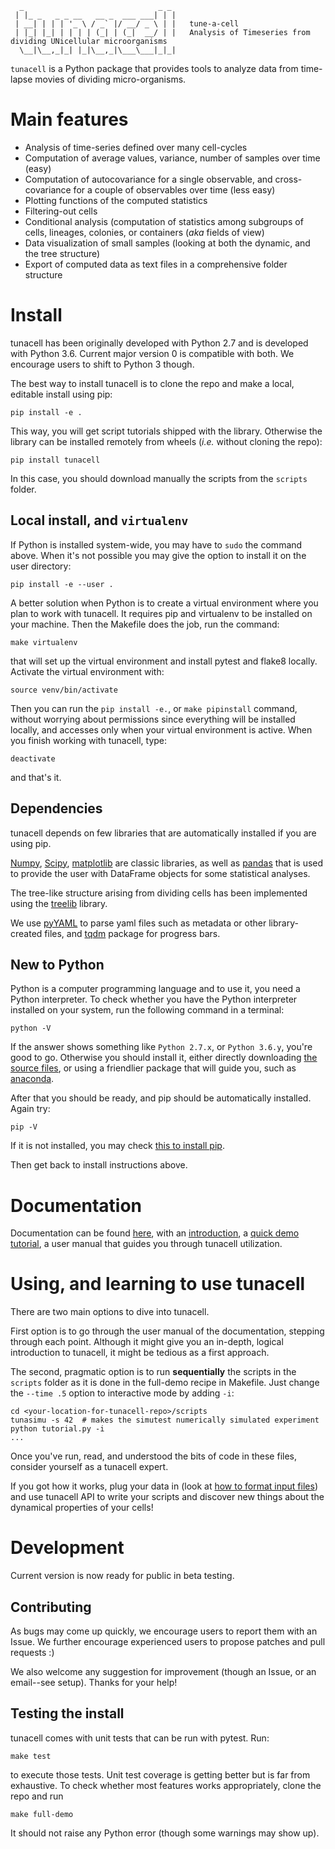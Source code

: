       _                              _ _ 
     | |_ _   _ _ __   __ _  ___ ___| | |
     | __| | | | '_ \ / _` |/ __/ _ \ | |   tune-a-cell
     | |_| |_| | | | | (_| | (_|  __/ | |   Analysis of Timeseries from dividing UNicellular microorganisms
      \__|\__,_|_| |_|\__,_|\___\___|_|_|
     

`tunacell` is a Python package that provides tools to analyze data from time-lapse
movies of dividing micro-organisms.

# Main features

* Analysis of time-series defined over many cell-cycles
* Computation of average values, variance, number of samples over time (easy)
* Computation of autocovariance for a single observable, and cross-covariance
  for a couple of observables over time (less easy)
* Plotting functions of the computed statistics
* Filtering-out cells
* Conditional analysis (computation of statistics among subgroups of cells,
  lineages, colonies, or containers (*aka* fields of view)
* Data visualization of small samples (looking at both the dynamic, and
  the tree structure)
* Export of computed data as text files in a comprehensive folder structure

# Install

tunacell has been originally developed with Python 2.7 and is developed with
Python 3.6. Current major version 0 is compatible with both. We encourage users
to shift to Python 3 though.

The best way to install tunacell is to clone the repo and make a local,
editable install using pip:

    pip install -e .

This way, you will get script tutorials shipped with the library. Otherwise
the library can be installed remotely from wheels (*i.e.* without cloning the
repo):

	pip install tunacell

In this case, you should download manually the scripts from the `scripts`
folder.

## Local install, and `virtualenv`

If Python is installed system-wide, you may have to `sudo` the command above.
When it's not possible you may give the option to install it on the user
directory:

    pip install -e --user .

A better solution when Python is to create a virtual environment where you plan
to work with tunacell. It requires pip and virtualenv to be installed on your
machine. Then the Makefile does the job, run the command:

    make virtualenv

that will set up the virtual environment and install pytest and flake8 locally.
Activate the virtual environment with:

    source venv/bin/activate

Then you can run the `pip install -e.`, or `make pipinstall`
command, without worrying about permissions since everything will be installed
locally, and accesses only when your virtual environment is active.
When you finish working with tunacell, type:

    deactivate

and that's it.


## Dependencies

tunacell depends on few libraries that are automatically installed if you are
using pip.

[Numpy][], [Scipy][], [matplotlib][] are classic libraries,
as well as [pandas][] that is used
to provide the user with DataFrame objects for some statistical analyses.

The tree-like structure arising from dividing cells
has been implemented using the [treelib][] library.

We use [pyYAML][] to parse yaml files such as metadata or other library-created
files, and [tqdm][] package for progress bars.

[Scipy]: http://www.scipy.org/ "The Scipy package"
[Numpy]: https://docs.scipy.org/doc/numpy-dev/user/index.html "Numpy"
[pandas]: http://pandas.pydata.org/ "pandas"
[matplotlib]: http://matplotlib.org/ "matplotlib"
[treelib]: https://github.com/caesar0301/treelib  "Treelib library"
[pyYAML]: https://pypi.python.org/pypi/PyYAML "Yaml parser"
[tqdm]: https://pypi.python.org/pypi/tqdm "tqdm progress bar"

## New to Python

Python is a computer programming language and to use it, you need a Python
interpreter. To check whether you have the Python interpreter installed
on your system, run the following command in a terminal:

    python -V

If the answer shows something like ``Python 2.7.x``, or
``Python 3.6.y``, you're good to go.
Otherwise you should install it, either directly downloading
[the source files][python-downloads],
or using a friendlier package that will guide you,
such as [anaconda][anaconda].

After that you should be ready, and pip should be automatically installed. Again
try:

    pip -V

If it is not installed, you may check [this to install pip][install-pip].

Then get back to install instructions above.

[python-downloads]: https://www.python.org/ "Python"
[install-pip]: https://pip.pypa.io/en/stable/installing/ "Install pip"
[anaconda]: https://docs.continuum.io/ "Anaconda"

# Documentation

Documentation can be found [here][tunadocs], with an [introduction][tunadocs-intro],
a [quick demo tutorial][tunadocs-tutorial], a user manual that guides you
through tunacell utilization.

# Using, and learning to use tunacell

There are two main options to dive into tunacell.

First option is to go through the user manual of the documentation, stepping
through each point. Although it might give you an in-depth, logical introduction
to tunacell, it might be tedious as a first approach.

The second, pragmatic option is to run **sequentially** the scripts in
the ``scripts`` folder as it is done in the full-demo recipe in Makefile.
Just change the ``--time .5`` option to interactive mode by adding ``-i``:

    cd <your-location-for-tunacell-repo>/scripts
    tunasimu -s 42  # makes the simutest numerically simulated experiment
	python tutorial.py -i
	...

Once you've run, read, and understood the bits of code in these files, consider
yourself as a tunacell expert.

If you got how it works, plug your data in
(look at [how to format input files][tunadocs-data-structure])
and use tunacell API to write your
scripts and discover new things about the dynamical properties of your cells!


# Development

Current version is now ready for public in beta testing.

## Contributing

As bugs may come up quickly, we encourage users to report them with an Issue.
We further encourage experienced users to propose patches and pull requests :)

We also welcome any suggestion for improvement (though an Issue,
or an email--see setup). Thanks for your help!

## Testing the install

tunacell comes with unit tests that can be run with pytest. Run:

	make test

to execute those tests. Unit test coverage is getting better but is far from
exhaustive. To check whether most features works appropriately, clone the
repo and run

	make full-demo

It should not raise any Python error (though some warnings may show up).



[tunadocs]: http://www.joachimrambeau.com/pages/_tunadocs/index.html "Tunacell documentation"
[tunadocs-intro]: http://www.joachimrambeau.com/pages/_tunadocs/intro.html "Introduction to tunacell"
[tunadocs-tutorial]: http://www.joachimrambeau.com/pages/_tunadocs/tutorial.html "10 minute tutorial"
[tunadocs-data-structure]: www.joachimrambeau.com/pages/_tunadocs/docs/_build/html/users/data-structure.html "Tunacell input format"

